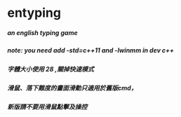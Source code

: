 # entyping
##### an english typing game 
##### note: you need add -std=c++11 and -lwinmm in dev c++
##### 字體大小使用 28 ,關掉快速模式
##### 滑鼠、落下難度的畫面滑動只適用於舊版cmd，
##### 新版請不要用滑鼠點擊及操控
